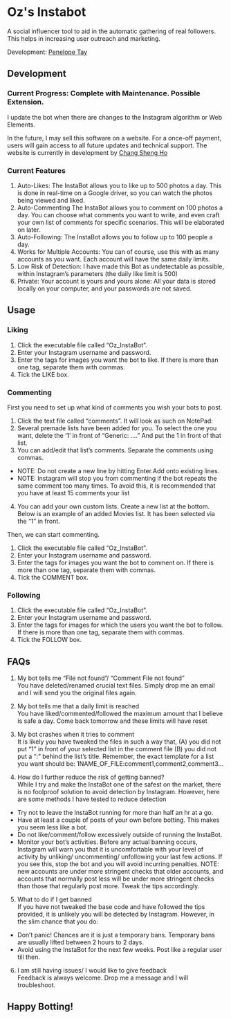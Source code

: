 # Oz's Instabot

A social influencer tool to aid in the automatic gathering of real followers. This helps in increasing user outreach and marketing.

Development: [Penelope Tay](https://github.com/Ozeuth)

## Development
### Current Progress: Complete with Maintenance. Possible Extension.
I update the bot when there are changes to the Instagram algorithm or Web Elements.

In the future, I may sell this software on a website. For a once-off payment, users will gain access to all future updates and technical support.
The website is currently in development by [Chang Sheng Ho](https://www.linkedin.com/in/chang-shen-ho-78067a195/)

### Current Features
1. Auto-Likes: The InstaBot allows you to like up to 500 photos a day. This is done in real-time on a Google driver, so you can watch the photos being viewed and liked.
2. Auto-Commenting The InstaBot allows you to comment on 100 photos a day. You can choose what comments you want to write, and even craft your own list of comments for specific scenarios. This will be elaborated on later. 
3. Auto-Following: The InstaBot allows you to follow up to 100 people a day. 
4. Works for Multiple Accounts: You can of course, use this with as many accounts as you want. Each account will have the same daily limits. 
5. Low Risk of Detection: I have made this Bot as undetectable as possible, within Instagram’s parameters (the daily like limit is 500) 
6. Private: Your account is yours and yours alone: All your data is stored locally on your computer, and your passwords are not saved.

## Usage
### Liking
1. Click the executable file called “Oz_InstaBot”.
2. Enter your Instagram username and password. 
3. Enter the tags for images you want the bot to like. If there is more than one tag, separate them with commas. 
4. Tick the LIKE box. 

### Commenting
First you need to set up what kind of comments you wish your bots to post. 
1. Click the text file called “comments”. It will look as such on NotePad: 
2. Several premade lists have been added for you. To select the one you want, delete the ‘1’ in front of “Generic: ….” And put the 1 in front of that list.  
3. You can add/edit that list’s comments. Separate the comments using commas.  
- NOTE: Do not create a new line by hitting Enter.Add onto existing lines. 
- NOTE: Instagram will stop you from commenting if the bot repeats the same comment too many times. To avoid this, it is recommended that you have at least 15 comments your list 
4. You can add your own custom lists. Create a new list at the bottom. Below is an example of an added Movies list. It has been selected via the “1” in front. 

Then, we can start commenting.
1. Click the executable file called “Oz_InstaBot”. 
2. Enter your Instagram username and password. 
3. Enter the tags for images you want the bot to comment on. If there is more than one tag, separate them with commas. 
4. Tick the COMMENT box.

### Following
1. Click the executable file called “Oz_InstaBot”. 
2. Enter your Instagram username and password. 
3. Enter the tags for images for which the users you want the bot to follow. If there is more than one tag, separate them with commas. 
4. Tick the FOLLOW box. 

## FAQs
1. My bot tells me “File not found”/ “Comment File not found”  
You have deleted/renamed crucial text files. Simply drop me an email and I will send you the original files again.

2. My bot tells me that a daily limit is reached  
You have liked/commented/followed the maximum amount that I believe is safe a day. Come back tomorrow and these limits will have reset

3. My bot crashes when it tries to comment  
It is likely you have tweaked the files in such a way that, (A) you did not put “1” in front of your selected list in the comment file (B) you did not put a “:” behind the list’s title. Remember, the exact template for a list you want should be: 1NAME_OF_FILE:comment1,comment2,comment3… 

4. How do I further reduce the risk of getting banned?  
While I try and make the InstaBot one of the safest on the market, there is no foolproof solution to avoid detection by Instagram. However, here are some methods I have tested to reduce detection  
- Try not to leave the InstaBot running for more than half an hr at a go.  
- Have at least a couple of posts of your own before botting. This makes you seem less like a bot.  
- Do not like/comment/follow excessively outside of running the InstaBot.  
- Monitor your bot’s activities. Before any actual banning occurs, Instagram will warn you that it is uncomfortable with your level of activity by unliking/ uncommenting/ unfollowing your last few actions. If you see this, stop the bot and you will avoid incurring penalties. NOTE: new accounts are under more stringent checks that older accounts, and accounts that normally post less will be under more stringent checks than those that regularly post more. Tweak the tips accordingly.

5. What to do if I get banned  
If you have not tweaked the base code and have followed the tips provided, it is unlikely you will be detected by Instagram. However, in the slim chance that you do:  
- Don’t panic! Chances are it is just a temporary bans. Temporary bans are usually lifted between 2 hours to 2 days.  
- Avoid using the InstaBot for the next few weeks. Post like a regular user till then. 

6. I am still having issues/ I would like to give feedback  
Feedback is always welcome. Drop me a message and I will troubleshoot.

## Happy Botting!
